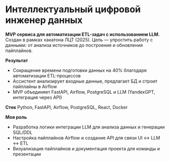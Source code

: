 
# Интеллектуальный цифровой инженер данных
**MVP сервиса для автоматизации ETL-задач с использованием LLM.**
Создан в рамках хакатона ЛЦТ (2025).
Цель — упростить работу с данными: от анализа источников до построения и обновления пайплайнов.

**Результат**
- Сокращение времени подготовки данных на 40% благодаря автоматизации ETL-процессов
- Ассистент анализирует входные данные, предлагает БД и строит пайплайны в Airflow
- MVP объединяет FastAPI, Airflow, PostgreSQL и LLM (YandexGPT, интеграция через API)

**Стек**
Python, FastAPI, Airflow, PostgreSQL, React, Docker

**Моя роль**
- Разработка логики интеграции LLM для анализа данных и генерации SQL/DDL
- Настройка пайплайнов Airflow и создание API для связи UI ↔ LLM ↔ ETL
- Визуализация пайплайнов и документация проекта для команды и презентации

